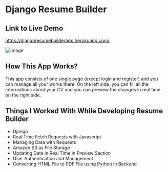 # Django Resume Builder

## Link to Live Demo
https://djangoresumebuilderapp.herokuapp.com/

![image](https://user-images.githubusercontent.com/53555551/183702966-ccd0d8fe-6b99-45c7-ad86-b20148e73c79.png)

## How This App Works?
This app consists of one single page (except login and register) and you can manage all your works there. On the left side, you can fill all the informations about your CV and you can preview the changes in real time on the right side.

## Things I Worked With While Developing Resume Builder
- Django
- Real Time Fetch Requests with Javascript
- Managing Data with Requests
- Amazon S3 as File Storage
- Updating Data in Real Time in Preview Section
- User Authentication and Management
- Converting HTML File to PDF File using Python in Backend 
